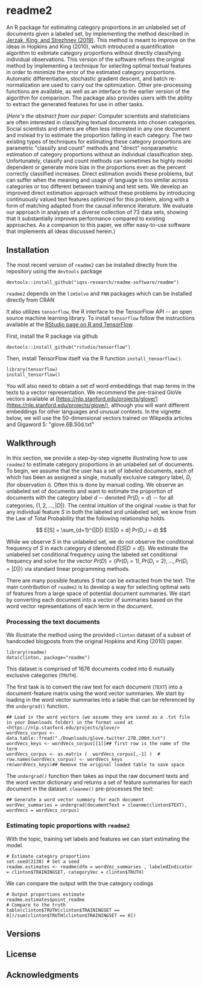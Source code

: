 # readme2

An R package for estimating category proportions in an unlabeled set of documents given a labeled set, by implementing the method described in [Jerzak, King, and Strezhnev (2019)](http://GaryKing.org/words). This method is meant to improve on the ideas in Hopkins and King (2010), which introduced a quantification algorithm to estimate category proportions without directly classifying individual observations. This version of the software refines the original method by implementing a technique for selecitng optimal textual features in order to minimize the error of the estimated category proportions. Automatic differentiation, stochastic gradient descent, and batch re-normalization are used to carry out the optimization. Other pre-processing functions are available, as well as an interface to the earlier version of the algorithm for comparison. The package also provides users with the ability to extract the generated features for use in other tasks.

(*Here's the abstract from our paper:*  Computer scientists and statisticians are often interested in classifying textual documents into chosen categories. Social scientists and others are often less interested in any one document and instead try to estimate the proportion falling in each category. The two existing types of techniques for estimating these category proportions are parametric "classify and count" methods and "direct" nonparametric estimation of category proportions without an individual classification step. Unfortunately, classify and count methods can sometimes be highly model dependent or generate more bias in the proportions even as the percent correctly classified increases. Direct estimation avoids these problems, but can suffer when the meaning and usage of language is too similar across categories or too different between training and test sets. We develop an improved direct estimation approach without these problems by introducing continuously valued text features optimized for this problem, along with a form of matching adapted from the causal inference literature. We evaluate our approach in analyses of a diverse collection of 73 data sets, showing that it substantially improves performance compared to existing approaches. As a companion to this paper, we offer easy-to-use software that implements all ideas discussed herein.)

## Installation

The most recent version of `readme2` can be installed directly from the repository using the `devtools` package

```
devtools::install_github("iqss-research/readme-software/readme")
```

`readme2` depends on the `limSolve` and `FNN` packages which can be installed directly from CRAN

It also utilizes `tensorflow`, the R interface to the TensorFlow API -- an open source machine learning library. To install `tensorflow` follow the instructions available at the [RStudio page on R and TensorFlow](https://tensorflow.rstudio.com/tensorflow/).

First, install the R package via github

```
devtools::install_github("rstudio/tensorflow")
```

Then, install TensorFlow itself via the R function `install_tensorflow()`.

```
library(tensorflow)
install_tensorflow()
```

You will also need to obtain a set of word embeddings that map terms in the texts to a vector representation. We recommend the pre-trained GloVe vectors available at [https://nlp.stanford.edu/projects/glove/](https://nlp.stanford.edu/projects/glove/), although you will want different embeddings for other languages and unusual contexts. In the vignette below, we will use the 50-dimensional vectors trained on Wikpedia articles and Gigaword 5: "glove.6B.50d.txt"

## Walkthrough

In this section, we provide a step-by-step vignette illustrating how to use `readme2` to estimate category proportions in an unlabeled set of documents. To begin, we assume that the user has a set of *labeled* documents, each of which has been as assigned a single, mutually exclusive category label, $D_i$ (for observation $i$). Often this is done by manual coding. We observe an unlabeled set of documents and want to estimate the proportion of documents with the category label $d$ -- denoted $Pr(D_i = d)$ -- for all categories, $\{1, 2, \dotsc, |D|\}$. The central intuition of the original `readme` is that for any individual feature $S$ in both the labeled and unlabeled set, we know from the Law of Total Probability that the following relationship holds.

$$ E[S] = \sum_{d=1}^{|D|} E[S|D = d] Pr(D_i = d) $$

While we observe $S$ in the unlabeled set, we do not observe the conditional frequency of $S$ in each category $d$ (denoted $E[S|D=d]$). We estimate the unlabeled set conditional frequency using the labeled set conditional frequency and solve for the vector $Pr(D) = \{Pr(D_i = 1), Pr(D_i = 2), \dotsc, Pr(D_i = |D|)\}$ via standard linear programming methods.

There are many possible features $S$ that can be extracted from the text. The main contribution of `readme2` is to develop a way for selecting optimal sets of features from a large space of potential document summaries. We start by converting each document into a vector of summaries based on the word vector representations of each term in the document.

### Processing the text documents 

We illustrate the method using the provided `clinton` dataset of a subset of handcoded blogposts from the original Hopkins and King (2010) paper. 

```
library(readme)
data(clinton, package="readme")
```

This dataset is comprised of 1676 documents coded into 6 mutually exclusive categories (`TRUTH`). 

The first task is to convert the raw text for each document (`TEXT`) into a document-feature matrix using the word vector summaries. We start by loading in the word vector summaries into a table that can be referenced by the `undergrad()` function.

```
## Load in the word vectors (we assume they are saved as a .txt file in your Downloads folder) in the format used at <https://nlp.stanford.edu/projects/glove/>
wordVecs_corpus <- data.table::fread("./Downloads/glove.twitter.27B.200d.txt")
wordVecs_keys <- wordVecs_corpus[[1]]## first row is the name of the term
wordVecs_corpus <- as.matrix (  wordVecs_corpus[,-1] )  #
row.names(wordVecs_corpus) <- wordVecs_keys
rm(wordVecs_keys)## Remove the original loaded table to save space
```

The `undergrad()` function then takes as input the raw document texts and the word vector dictionary and returns a set of feature summaries for each document in the dataset. `cleanme()` pre-processes the text:
```
## Generate a word vector summary for each document
wordVec_summaries = undergrad(documentText = cleanme(clinton$TEXT), wordVecs = wordVecs_corpus)
```

### Estimating topic proportions with `readme2`

With the topic, training set labels and features we can start estimating the model.

```
# Estimate category proportions
set.seed(2138) # Set a seed
readme.estimates <- readme(dfm = wordVec_summaries , labeledIndicator = clinton$TRAININGSET, categoryVec = clinton$TRUTH)
```

We can compare the output with the true category codings

```
# Output proportions estimate
readme.estimates$point_readme
# Compare to the truth
table(clinton$TRUTH[clinton$TRAININGSET == 0])/sum(clinton$TRUTH[clinton$TRAININGSET == 0])
```

## Versions



## License


## Acknowledgments

